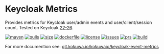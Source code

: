 # Keycloak Metrics

Provides metrics for Keycloak user/admin events and user/client/session count. Tested on Keycloak [22-26](.woodpecker/verify.yaml#L7-L11).

[![maven](https://img.shields.io/maven-central/v/io.kokuwa.keycloak/keycloak-event-metrics.svg?label=maven)](https://central.sonatype.com/artifact/io.kokuwa.keycloak/keycloak-event-metrics)
[![pulls](https://img.shields.io/docker/pulls/kokuwaio/keycloak-event-metrics)](https://hub.docker.com/r/kokuwaio/keycloak-event-metrics)
[![size](https://img.shields.io/docker/image-size/kokuwaio/keycloak-event-metrics)](https://hub.docker.com/r/kokuwaio/keycloak-event-metrics)
[![dockerfile](https://img.shields.io/badge/source-Dockerfile%20-blue)](https://git.kokuwa.io/kokuwaio/keycloak-event-metrics/src/branch/main/Dockerfile)
[![license](https://img.shields.io/badge/license-EUPL%201.2-blue)](https://git.kokuwa.io/kokuwaio/keycloak-event-metrics/src/branch/main/LICENSE)
[![issues](https://img.shields.io/gitea/issues/open/kokuwaio/keycloak-event-metrics?gitea_url=https%3A%2F%2Fgit.kokuwa.io)](https://git.kokuwa.io/kokuwaio/keycloak-event-metrics/issues)
[![prs](https://img.shields.io/gitea/pull-requests/open/kokuwaio/keycloak-event-metrics?gitea_url=https%3A%2F%2Fgit.kokuwa.io)](https://git.kokuwa.io/kokuwaio/keycloak-event-metrics/pulls)
[![build](https://ci.kokuwa.io/api/badges/kokuwaio/keycloak-event-metrics/status.svg)](https://ci.kokuwa.io/repos/kokuwaio/keycloak-event-metrics/)

For more documention see: [git.kokuwa.io/kokuwaio/keycloak-event-metrics](https://git.kokuwa.io/kokuwaio/keycloak-event-metrics)
